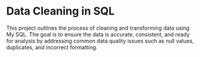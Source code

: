 # Data Cleaning in SQL

This project outlines the process of cleaning and transforming data using My SQL.
The goal is to ensure the data is accurate, consistent, and ready for analysis by addressing common data quality issues such as null values, duplicates, and incorrect formatting.
